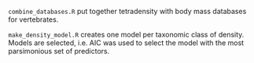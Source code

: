 `combine_databases.R` put together tetradensity with body mass databases for vertebrates.

`make_density_model.R` creates one model per taxonomic class of density. Models are selected, i.e. AIC was used to select the model with the most parsimonious set of predictors.
